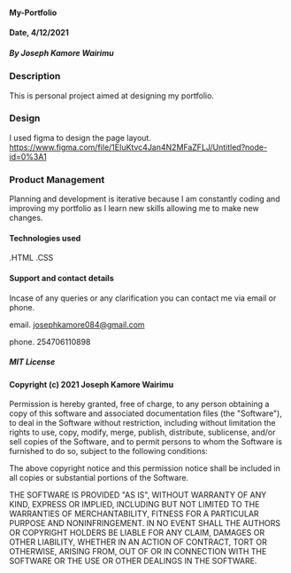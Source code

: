 #### My-Portfolio

#### Date, 4/12/2021

##### By Joseph Kamore Wairimu

### Description

This is personal project aimed at designing my portfolio.

### Design

I used figma to design the page layout.
https://www.figma.com/file/1EIuKtvc4Jan4N2MFaZFLJ/Untitled?node-id=0%3A1

### Product Management

Planning and development is iterative because I am constantly coding and improving my portfolio as I learn new skills allowing me to make new changes.

#### Technologies used 

 .HTML
 .CSS
 

#### Support and contact details

Incase of any queries or any clarification you can contact me via email or phone.

email. josephkamore084@gmail.com

phone. 254706110898

##### MIT License
#### Copyright (c) 2021 Joseph Kamore Wairimu
Permission is hereby granted, free of charge, to any person obtaining a copy of this software and associated documentation files (the "Software"), to deal in the Software without restriction, including without limitation the rights to use, copy, modify, merge, publish, distribute, sublicense, and/or sell copies of the Software, and to permit persons to whom the Software is furnished to do so, subject to the following conditions:

The above copyright notice and this permission notice shall be included in all copies or substantial portions of the Software.

THE SOFTWARE IS PROVIDED "AS IS", WITHOUT WARRANTY OF ANY KIND, EXPRESS OR IMPLIED, INCLUDING BUT NOT LIMITED TO THE WARRANTIES OF MERCHANTABILITY, FITNESS FOR A PARTICULAR PURPOSE AND NONINFRINGEMENT. IN NO EVENT SHALL THE AUTHORS OR COPYRIGHT HOLDERS BE LIABLE FOR ANY CLAIM, DAMAGES OR OTHER LIABILITY, WHETHER IN AN ACTION OF CONTRACT, TORT OR OTHERWISE, ARISING FROM, OUT OF OR IN CONNECTION WITH THE SOFTWARE OR THE USE OR OTHER DEALINGS IN THE SOFTWARE.